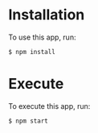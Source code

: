 # Installation

To use this app, run:

`` $ npm install  ``

# Execute 

To execute this app, run:

`` $ npm start ``